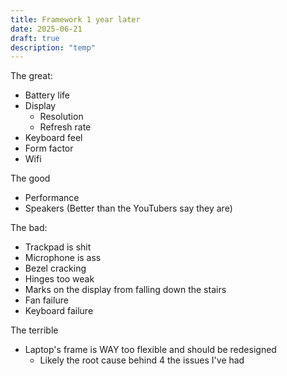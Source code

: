 ```yaml
---
title: Framework 1 year later
date: 2025-06-21
draft: true
description: "temp"
---
```


The great:

- Battery life
- Display
  - Resolution
  - Refresh rate
- Keyboard feel
- Form factor
- Wifi

The good

- Performance
- Speakers (Better than the YouTubers say they are)

The bad:

- Trackpad is shit
- Microphone is ass
- Bezel cracking
- Hinges too weak
- Marks on the display from falling down the stairs
- Fan failure
- Keyboard failure

The terrible

- Laptop's frame is WAY too flexible and should be redesigned
  - Likely the root cause behind 4 the issues I've had
